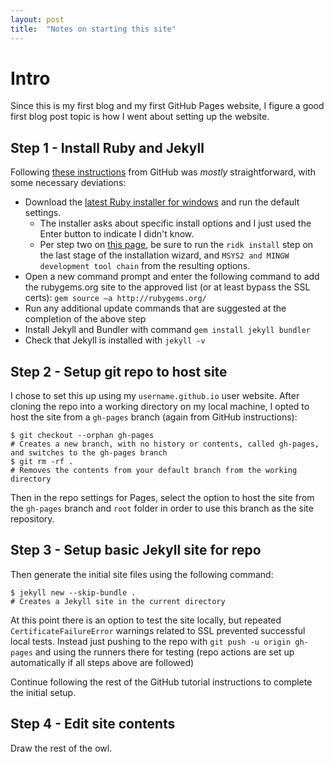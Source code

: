 ```yaml
---
layout: post
title:  "Notes on starting this site"
---
```


# Intro
Since this is my first blog and my first GitHub Pages website, I figure a good first blog post topic is how I went about setting up the website.

## Step 1 - Install Ruby and Jekyll
Following [these instructions](https://docs.github.com/en/pages/setting-up-a-github-pages-site-with-jekyll/creating-a-github-pages-site-with-jekyll) from GitHub was *mostly* straightforward, with some necessary deviations: 

-  Download the [latest Ruby installer for windows](https://rubyinstaller.org/downloads/) and run the default settings. 
	-  The installer asks about specific install options and I just used the Enter button to indicate I didn't know.
	-  Per step two on [this page](https://jekyllrb.com/docs/installation/windows/), be sure to run the `ridk install` step on the last stage of the installation wizard, and `MSYS2 and MINGW development tool chain` from the resulting options.
-  Open a new command prompt and enter the following command to add the rubygems.org site to the approved list (or at least bypass the SSL certs): `gem source –a http://rubygems.org/`
-  Run any additional update commands that are suggested at the completion of the above step
-  Install Jekyll and Bundler with command `gem install jekyll bundler`
-  Check that Jekyll is installed with `jekyll -v`

## Step 2 - Setup git repo to host site
I chose to set this up using my `username.github.io` user website. After cloning the repo into a working directory on my local machine, I opted to host the site from a `gh-pages` branch (again from GitHub instructions):
```
$ git checkout --orphan gh-pages
# Creates a new branch, with no history or contents, called gh-pages, and switches to the gh-pages branch
$ git rm -rf .
# Removes the contents from your default branch from the working directory
```
Then in the repo settings for Pages, select the option to host the site from the `gh-pages` branch and `root` folder in order to use this branch as the site repository.

## Step 3 - Setup basic Jekyll site for repo
Then generate the initial site files using the following command:
```
$ jekyll new --skip-bundle .
# Creates a Jekyll site in the current directory
```
At this point there is an option to test the site locally, but repeated `CertificateFailureError` warnings related to SSL prevented successful local tests. Instead just pushing to the repo with `git push -u origin gh-pages` and using the runners there for testing (repo actions are set up automatically if all steps above are followed)

Continue following the rest of the GitHub tutorial instructions to complete the initial setup. 

## Step 4 - Edit site contents
Draw the rest of the owl.